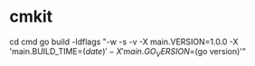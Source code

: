 # cmkit
cd cmd
go build -ldflags "-w -s -v -X main.VERSION=1.0.0 -X 'main.BUILD_TIME=$(date)' -X 'main.GO_VERSION=$(go version)'"
